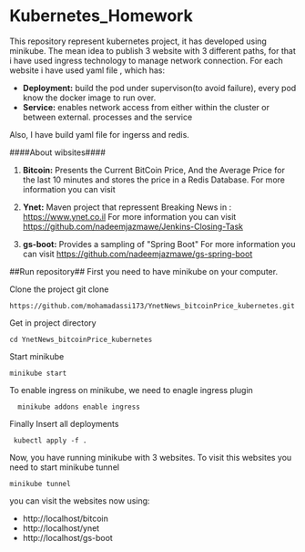 # Kubernetes_Homework

This repository represent kubernetes project, it has developed using minikube.
The mean idea to publish 3 website with 3 different paths, for that i have used ingress technology to manage network connection.
For each website i have used yaml file , which has:
* **Deployment:** build the pod under supervison(to avoid failure), every pod know the docker image to run over.
* **Service:** enables network access from either within the cluster or between external. processes and the service

Also, I have build yaml file for ingerss and redis.

####About wibsites####
1. **Bitcoin:**
Presents the Current BitCoin Price, And the Average Price for the last 10 minutes and stores the price in a Redis Database.
For more information you can visit 

2. **Ynet:**
Maven project that repressent Breaking News in : https://www.ynet.co.il
For more information you can visit  https://github.com/nadeemjazmawe/Jenkins-Closing-Task

3. **gs-boot:** 
Provides a sampling of "Spring Boot"
For more information you can visit https://github.com/nadeemjazmawe/gs-spring-boot

##Run repository##
First you need to have minikube on your computer.

Clone the project
git clone 
```
https://github.com/mohamadassi173/YnetNews_bitcoinPrice_kubernetes.git
```
Get in project directory
```
cd YnetNews_bitcoinPrice_kubernetes
```
 
Start minikube
```
minikube start
```
To enable ingress on minikube, we need to enagle ingress plugin
```
  minikube addons enable ingress
```
Finally Insert all deployments
```
 kubectl apply -f .
```

Now, you have running minikube with 3 websites.
To visit this websites you need to start minikube tunnel 
```
minikube tunnel
```


you can visit the websites now using:
* http://localhost/bitcoin
* http://localhost/ynet
* http://localhost/gs-boot
